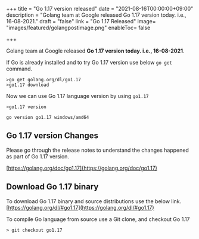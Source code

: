 +++
title = "Go 1.17 version released"
date = "2021-08-16T00:00:00+09:00"
description = "Golang team at Google released Go 1.17 version today. i.e., 16-08-2021."
draft = "false"
link = "Go 1.17 Released"
image= "images/featured/golangpostimage.png"
enableToc= false

+++

Golang team at Google released **Go 1.17 version today. i.e., 16-08-2021**.

If Go is already installed and to try Go 1.17 version use below `go get` command.

```
>go get golang.org/dl/go1.17
>go1.17 download
```

Now we can use Go 1.17 language version by using `go1.17`

```
>go1.17 version

go version go1.17 windows/amd64
```

## Go 1.17 version Changes

Please go through the release notes to understand the changes happened as part of Go 1.17 version.

[https://golang.org/doc/go1.17](https://golang.org/doc/go1.17)

## Download Go 1.17 binary

To download Go 1.17 binary and source distributions use the below link.
[https://golang.org/dl/#go1.17](https://golang.org/dl/#go1.17)

To compile Go language from source use a Git clone, and checkout Go 1.17

```
> git checkout go1.17
```